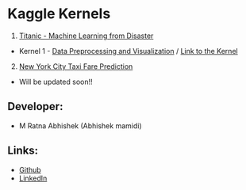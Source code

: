 # Kaggle Kernels

1. [Titanic - Machine Learning from Disaster](https://www.kaggle.com/c/titanic)
- Kernel 1 - [Data Preprocessing and Visualization](https://github.com/Abhishekmamidi123/kaggle-kernels/blob/master/Titanic_%20Machine_Learning_from_Disaster/Titanic_Data_Preprocessing_and_Visualization.ipynb) / [Link to the Kernel](https://www.kaggle.com/abhishekmamidi/titanic-data-preprocessing-and-visualization)

2. [New York City Taxi Fare Prediction](https://www.kaggle.com/c/new-york-city-taxi-fare-prediction)
- Will be updated soon!!

## Developer:
- M Ratna Abhishek (Abhishek mamidi)

## Links:
- [Github](https://github.com/Abhishekmamidi123)
- [LinkedIn](https://www.linkedin.com/in/abhishek-mamidi-a7a982114/)
